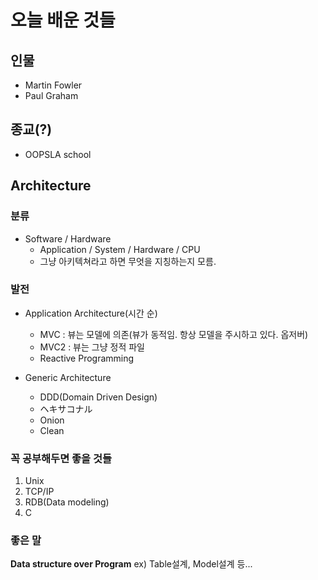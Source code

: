 # 오늘 배운 것들

## 인물
- Martin Fowler
- Paul Graham

## 종교(?)
- OOPSLA school

## Architecture

### 분류

- Software / Hardware
  - Application / System / Hardware / CPU
  - 그냥 아키텍쳐라고 하면 무엇을 지칭하는지 모름.

### 발전

- Application Architecture(시간 순)
  - MVC : 뷰는 모델에 의존(뷰가 동적임. 항상 모델을 주시하고 있다. 옵저버)
  - MVC2 : 뷰는 그냥 정적 파일
  - Reactive Programming

- Generic Architecture
  - DDD(Domain Driven Design)
  - ヘキサコナル
  - Onion
  - Clean

### 꼭 공부해두면 좋을 것들
1. Unix
2. TCP/IP
3. RDB(Data modeling)
4. C

### 좋은 말

**Data structure over Program**
ex) Table설계, Model설계 등...
